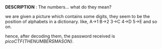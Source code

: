 **DESCRIPTION** : The numbers... what do they mean?

we are given a picture which contains some digits, they seem to be the position of alphabets in a dictionary.
like, A->1 B->2 3->C 4->D 5->E and so on.

hence, after decoding them, the password received is _picoCTF{THENUMBERSMASON}_.
